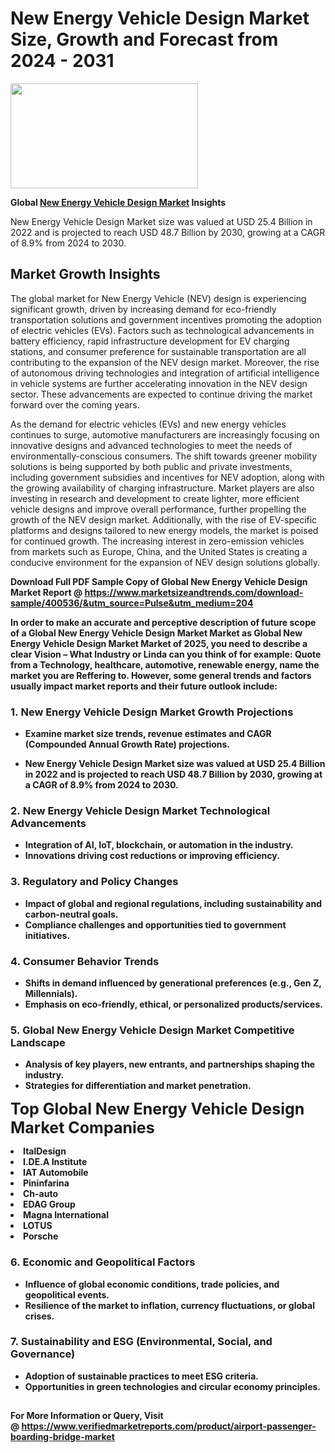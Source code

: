 <H1>New Energy Vehicle Design Market Size, Growth and Forecast from 2024 - 2031</H1><img class="aligncenter size-medium wp-image-584254" src="https://thirdeyenews.in/wp-content/uploads/2024/09/Global-Market-Research-300x168.jpeg" alt="" width="300" height="168" /><p><strong>Global&nbsp;<a href="https://www.marketsizeandtrends.com/download-sample/400536/&amp;utm_source=Pulse&amp;utm_medium=204">New Energy Vehicle Design Market</a> Insights</strong></p><p>New Energy Vehicle Design Market size was valued at USD 25.4 Billion in 2022 and is projected to reach USD 48.7 Billion by 2030, growing at a CAGR of 8.9% from 2024 to 2030.</p><p><h2>Market Growth Insights</h2> <p>The global market for New Energy Vehicle (NEV) design is experiencing significant growth, driven by increasing demand for eco-friendly transportation solutions and government incentives promoting the adoption of electric vehicles (EVs). Factors such as technological advancements in battery efficiency, rapid infrastructure development for EV charging stations, and consumer preference for sustainable transportation are all contributing to the expansion of the NEV design market. Moreover, the rise of autonomous driving technologies and integration of artificial intelligence in vehicle systems are further accelerating innovation in the NEV design sector. These advancements are expected to continue driving the market forward over the coming years.</p> <p><strong></strong></p> <p>As the demand for electric vehicles (EVs) and new energy vehicles continues to surge, automotive manufacturers are increasingly focusing on innovative designs and advanced technologies to meet the needs of environmentally-conscious consumers. The shift towards greener mobility solutions is being supported by both public and private investments, including government subsidies and incentives for NEV adoption, along with the growing availability of charging infrastructure. Market players are also investing in research and development to create lighter, more efficient vehicle designs and improve overall performance, further propelling the growth of the NEV design market. Additionally, with the rise of EV-specific platforms and designs tailored to new energy models, the market is poised for continued growth. The increasing interest in zero-emission vehicles from markets such as Europe, China, and the United States is creating a conducive environment for the expansion of NEV design solutions globally.</p> <p><strong></p><p><span class=""><strong>Download Full PDF Sample Copy of Global New Energy Vehicle Design Market Report</strong> @ <a href="https://www.marketsizeandtrends.com/download-sample/400536/&amp;utm_source=Pulse&amp;utm_medium=204" target="_blank">https://www.marketsizeandtrends.com/download-sample/400536/&amp;utm_source=Pulse&amp;utm_medium=204</a></span></p><p>In order to make an accurate and perceptive description of future scope of a Global&nbsp;New Energy Vehicle Design Market Market as Global&nbsp;New Energy Vehicle Design Market Market of 2025, you need to describe a clear Vision &ndash; What Industry or Linda can you think of for example: Quote from a Technology, healthcare, automotive, renewable energy, name the market you are Reffering to. However, some general trends and factors usually impact market reports and their future outlook include:</p><h3>1.&nbsp;<strong>New Energy Vehicle Design Market Growth Projections</strong></h3><ul><li>Examine market size trends, revenue estimates and CAGR (Compounded Annual Growth Rate) projections.</li><li><p>New Energy Vehicle Design Market size was valued at USD 25.4 Billion in 2022 and is projected to reach USD 48.7 Billion by 2030, growing at a CAGR of 8.9% from 2024 to 2030.</p></li></ul><h3>2.&nbsp;<strong>New Energy Vehicle Design Market Technological Advancements</strong></h3><ul><li>Integration of AI, IoT, blockchain, or automation in the industry.</li><li>Innovations driving cost reductions or improving efficiency.</li></ul><h3>3.&nbsp;<strong>Regulatory and Policy Changes</strong></h3><ul><li>Impact of global and regional regulations, including sustainability and carbon-neutral goals.</li><li>Compliance challenges and opportunities tied to government initiatives.</li></ul><h3>4.&nbsp;<strong>Consumer Behavior Trends</strong></h3><ul><li>Shifts in demand influenced by generational preferences (e.g., Gen Z, Millennials).</li><li>Emphasis on eco-friendly, ethical, or personalized products/services.</li></ul><h3>5.&nbsp;<strong>Global New Energy Vehicle Design Market Competitive Landscape</strong></h3><ul><li>Analysis of key players, new entrants, and partnerships shaping the industry.</li><li>Strategies for differentiation and market penetration.</li></ul><p data-pm-slice="1 1 []"><span style="color: inherit; font-family: inherit; font-size: 25px;">Top Global New Energy Vehicle Design Market Companies</span></p><div class="" data-test-id=""><p><li>ItalDesign</li><li> I.DE.A Institute</li><li> IAT Automobile</li><li> Pininfarina</li><li> Ch-auto</li><li> EDAG Group</li><li> Magna International</li><li> LOTUS</li><li> Porsche</li></p></div><h3>6.&nbsp;<strong>Economic and Geopolitical Factors</strong></h3><ul><li>Influence of global economic conditions, trade policies, and geopolitical events.</li><li>Resilience of the market to inflation, currency fluctuations, or global crises.</li></ul><h3>7.&nbsp;<strong>Sustainability and ESG (Environmental, Social, and Governance)</strong></h3><ul><li>Adoption of sustainable practices to meet ESG criteria.</li><li>Opportunities in green technologies and circular economy principles.</li></ul><h2><strong style="font-size: 14px;">For More Information or Query, Visit @&nbsp;</strong><a style="background-color: #ffffff; font-size: 14px;" href="https://www.marketsizeandtrends.com/report/new-energy-vehicle-design-market/" target="_blank">https://www.verifiedmarketreports.com/product/airport-passenger-boarding-bridge-market</a></h2>
